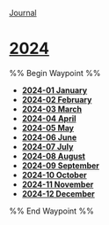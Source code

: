 [Journal](Brandon%27s%20notebook/Journal/Journal.md)
# [2024](Brandon%27s%20notebook/Journal/2024/2024.md)

%% Begin Waypoint %%
- **[2024-01 January](./2024-01%20January/2024-01%20January.md)**
- **[2024-02 February](./2024-02%20February/2024-02%20February.md)**
- **[2024-03 March](./2024-03%20March/2024-03%20March.md)**
- **[2024-04 April](./2024-04%20April/2024-04%20April.md)**
- **[2024-05 May](./2024-05%20May/2024-05%20May.md)**
- **[2024-06 June](./2024-06%20June/2024-06%20June.md)**
- **[2024-07 July](./2024-07%20July/2024-07%20July.md)**
- **[2024-08 August](./2024-08%20August/2024-08%20August.md)**
- **[2024-09 September](./2024-09%20September/2024-09%20September.md)**
- **[2024-10 October](./2024-10%20October/2024-10%20October.md)**
- **[2024-11 November](./2024-11%20November/2024-11%20November.md)**
- **[2024-12 December](./2024-12%20December/2024-12%20December.md)**

%% End Waypoint %%



